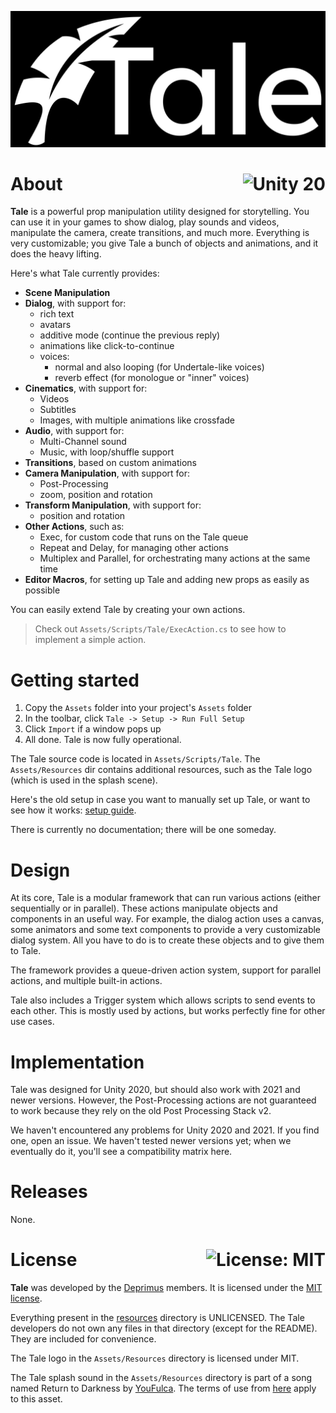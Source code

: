 <p align="center">
  <img src="public/logo.png" alt="Tale">
</p>

# About <a href="https://unity.com"><img align="right" src="https://img.shields.io/badge/Unity-2020.3.2f1-000000?logo=Unity" alt="Unity 20" /></a>

**Tale** is a powerful prop manipulation utility designed for storytelling. You can use it in your games to show dialog, play sounds and videos, manipulate the camera, create transitions, and much more.
Everything is very customizable; you give Tale a bunch of objects and animations, and it does the heavy lifting.

Here's what Tale currently provides:

- **Scene Manipulation**
- **Dialog**, with support for:
  - rich text
  - avatars
  - additive mode (continue the previous reply)
  - animations like click-to-continue
  - voices:
    - normal and also looping (for Undertale-like voices)
    - reverb effect (for monologue or "inner" voices)
- **Cinematics**, with support for:
  - Videos
  - Subtitles
  - Images, with multiple animations like crossfade
- **Audio**, with support for:
  - Multi-Channel sound
  - Music, with loop/shuffle support
- **Transitions**, based on custom animations
- **Camera Manipulation**, with support for:
  - Post-Processing
  - zoom, position and rotation
- **Transform Manipulation**, with support for:
  - position and rotation
- **Other Actions**, such as:
  - Exec, for custom code that runs on the Tale queue
  - Repeat and Delay, for managing other actions
  - Multiplex and Parallel, for orchestrating many actions at the same time
- **Editor Macros**, for setting up Tale and adding new props as easily as possible

You can easily extend Tale by creating your own actions.

> Check out `Assets/Scripts/Tale/ExecAction.cs` to see how to implement a simple action.

# Getting started

1. Copy the `Assets` folder into your project's `Assets` folder
2. In the toolbar, click `Tale -> Setup -> Run Full Setup`
3. Click `Import` if a window pops up
4. All done. Tale is now fully operational.

The Tale source code is located in `Assets/Scripts/Tale`. The `Assets/Resources` dir contains additional resources, such as the Tale logo (which is used in the splash scene).

Here's the old setup in case you want to manually set up Tale, or want to see how it works: [setup guide](https://github.com/deprimus/Tale/blob/master/SETUP.md).

There is currently no documentation; there will be one someday.

# Design

At its core, Tale is a modular framework that can run various actions (either sequentially or in parallel).
These actions manipulate objects and components in an useful way. For example, the dialog action uses a canvas, some animators and some text components
to provide a very customizable dialog system. All you have to do is to create these objects and to give them to Tale.

The framework provides a queue-driven action system, support for parallel actions, and multiple built-in actions.                                                                                 

Tale also includes a Trigger system which allows scripts to send events to each other. This is mostly used by actions, but works perfectly fine for other use cases.

# Implementation

Tale was designed for Unity 2020, but should also work with 2021 and newer versions. However, the Post-Processing actions are not guaranteed to work because they rely on the old Post Processing Stack v2.

We haven't encountered any problems for Unity 2020 and 2021. If you find one, open an issue. We haven't tested newer versions yet; when we eventually do it, you'll see a compatibility matrix here.


# Releases

None.

# License <a href="https://github.com/deprimus/Tale/blob/master/LICENSE"><img align="right" src="https://img.shields.io/badge/License-MIT-blue.svg" alt="License: MIT" /></a>

**Tale** was developed by the [Deprimus](https://wiki.deprimus.men) members. It is licensed under the [MIT license](https://github.com/deprimus/Tale/blob/master/LICENSE).

Everything present in the [resources](https://github.com/deprimus/Tale/tree/master/resources) directory is UNLICENSED. The Tale developers do not own any files in that directory (except for the README). They are included
for convenience.

The Tale logo in the `Assets/Resources` directory is licensed under MIT.

The Tale splash sound in the `Assets/Resources` directory is part of a song named Return to Darkness by [YouFulca](https://youfulca.com/). The terms of use from [here](https://youfulca.com/en/kiyaku_jp/) apply to this asset.